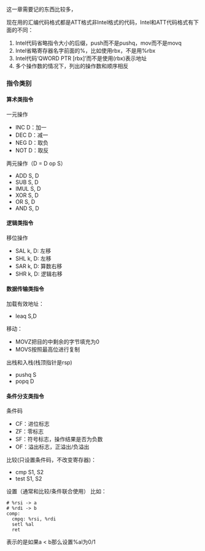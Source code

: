 ## 

这一章需要记的东西比较多，


现在用的汇编代码格式都是ATT格式非Intel格式的代码，Intel和ATT代码格式有下面的不同：
1. Intel代码省略指令大小的后缀，push而不是pushq，mov而不是movq
2. Intel省略寄存器名字前面的%，比如使用rbx，不是用%rbx
3. Intel代码‘QWORD PTR [rbx]’而不是使用(rbx)表示地址
4. 多个操作数的情况下，列出的操作数和顺序相反


### 指令类别

#### 算术类指令

一元操作
- INC D：加一
- DEC D：减一
- NEG D：取负
- NOT D：取反

两元操作（D = D op S）
- ADD S, D
- SUB S, D
- IMUL S, D
- XOR S, D
- OR S, D
- AND S, D


#### 逻辑类指令

移位操作
- SAL k, D: 左移 
- SHL k, D: 左移
- SAR k, D: 算数右移
- SHR k, D: 逻辑右移


#### 数据传输类指令
加载有效地址：
- leaq S,D

移动：
- MOVZ把目的中剩余的字节填充为0
- MOVS按照最高位进行复制

出栈和入栈(栈顶指针是rsp)
- pushq S
- popq D




#### 条件分支类指令

条件码
- CF：进位标志
- ZF：零标志
- SF：符号标志，操作结果是否为负数
- OF：溢出标志，正溢出/负溢出


比较(只设置条件码，不改变寄存器)：
- cmp S1, S2
- test S1, S2

设置（通常和比较/条件联合使用）
比如：
```shell
# %rsi -> a
# %rdi -> b
comp:
  cmpq: %rsi, %rdi
  setl %al
  ret
```
表示的是如果a < b那么设置%al为0/1
